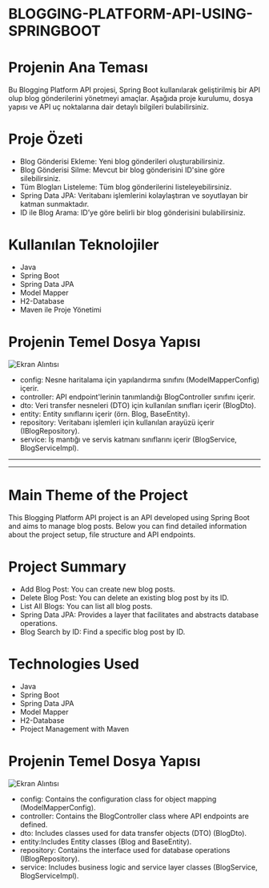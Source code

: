 # BLOGGING-PLATFORM-API-USING-SPRINGBOOT
# Projenin Ana Teması
Bu Blogging Platform API projesi, Spring Boot kullanılarak geliştirilmiş bir API olup blog gönderilerini yönetmeyi amaçlar. Aşağıda proje kurulumu, dosya yapısı ve API uç noktalarına dair detaylı bilgileri bulabilirsiniz.
# Proje Özeti
<ul>
<li>Blog Gönderisi Ekleme: Yeni blog gönderileri oluşturabilirsiniz.</li>
<li>Blog Gönderisi Silme: Mevcut bir blog gönderisini ID'sine göre silebilirsiniz.</li>
<li>Tüm Blogları Listeleme: Tüm blog gönderilerini listeleyebilirsiniz.</li>
<li>Spring Data JPA: Veritabanı işlemlerini kolaylaştıran ve soyutlayan bir katman sunmaktadır.</li>
<li>ID ile Blog Arama: ID’ye göre belirli bir blog gönderisini bulabilirsiniz.</li>
</ul>

# Kullanılan Teknolojiler
<ul>
  <li>Java</li>
  <li>Spring Boot</li>
  <li>Spring Data JPA</li>
  <li>Model Mapper</li>
  <li>H2-Database</li>
  <li>Maven ile Proje Yönetimi</li>
</ul>

# Projenin Temel Dosya Yapısı
![Ekran Alıntısı](https://github.com/user-attachments/assets/780fdedd-3bd0-4a9e-9234-a4f8c48f5005)
<ul>
  <li>config: Nesne haritalama için yapılandırma sınıfını (ModelMapperConfig) içerir.</li>
  <li>controller: API endpoint'lerinin tanımlandığı BlogController sınıfını içerir.</li>
  <li>dto: Veri transfer nesneleri (DTO) için kullanılan sınıfları içerir (BlogDto).</li>
  <li>entity: Entity sınıflarını içerir (örn. Blog, BaseEntity).</li>
  <li>repository: Veritabanı işlemleri için kullanılan arayüzü içerir (IBlogRepository).</li>
  <li>service: İş mantığı ve servis katmanı sınıflarını içerir (BlogService, BlogServiceImpl).</li>
</ul>

----
----
# Main Theme of the Project
This Blogging Platform API project is an API developed using Spring Boot and aims to manage blog posts. Below you can find detailed information about the project setup, file structure and API endpoints.
# Project Summary
<ul>
<li>Add Blog Post: You can create new blog posts.</li>
<li>Delete Blog Post: You can delete an existing blog post by its ID.</li>
<li>List All Blogs: You can list all blog posts.</li>
<li>Spring Data JPA: Provides a layer that facilitates and abstracts database operations.</li>
<li>Blog Search by ID: Find a specific blog post by ID.</li>
</ul>

# Technologies Used
<ul>
  <li>Java</li>
  <li>Spring Boot</li>
  <li>Spring Data JPA</li>
  <li>Model Mapper</li>
  <li>H2-Database</li>
  <li>Project Management with Maven</li>
</ul>

# Projenin Temel Dosya Yapısı
![Ekran Alıntısı](https://github.com/user-attachments/assets/780fdedd-3bd0-4a9e-9234-a4f8c48f5005)
<ul>
  <li>config: Contains the configuration class for object mapping (ModelMapperConfig).</li>
  <li>controller: Contains the BlogController class where API endpoints are defined.</li>
  <li>dto: Includes classes used for data transfer objects (DTO) (BlogDto).</li>
  <li>entity:Includes Entity classes (Blog and BaseEntity).</li>
  <li>repository: Contains the interface used for database operations (IBlogRepository).</li>
  <li>service: Includes business logic and service layer classes (BlogService, BlogServiceImpl).</li>
</ul>
